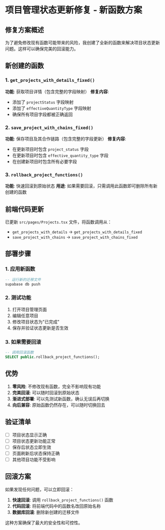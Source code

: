 # 项目管理状态更新修复 - 新函数方案

## 修复方案概述

为了避免修改现有函数可能带来的风险，我创建了全新的函数来解决项目状态更新问题。这样可以确保完美的回滚能力。

## 新创建的函数

### 1. `get_projects_with_details_fixed()`
**功能**: 获取项目详情（包含完整的字段映射）
**修复内容**: 
- 添加了 `projectStatus` 字段映射
- 添加了 `effectiveQuantityType` 字段映射
- 确保所有项目字段都被正确返回

### 2. `save_project_with_chains_fixed()`
**功能**: 保存项目及其合作链路（包含完整的字段更新）
**修复内容**:
- 在更新项目时包含 `project_status` 字段
- 在更新项目时包含 `effective_quantity_type` 字段
- 在创建新项目时包含所有必要字段

### 3. `rollback_project_functions()`
**功能**: 快速回滚到原始状态
**用途**: 如果需要回滚，只需调用此函数即可删除所有新创建的函数

## 前端代码更新

已更新 `src/pages/Projects.tsx` 文件，将函数调用从：
- `get_projects_with_details` → `get_projects_with_details_fixed`
- `save_project_with_chains` → `save_project_with_chains_fixed`

## 部署步骤

### 1. 应用新函数
```sql
-- 运行新的迁移文件
supabase db push
```

### 2. 测试功能
1. 打开项目管理页面
2. 编辑任意项目
3. 修改项目状态为"已完成"
4. 保存并验证状态更新是否生效

### 3. 如果需要回滚
```sql
-- 调用回滚函数
SELECT public.rollback_project_functions();
```

## 优势

1. **零风险**: 不修改现有函数，完全不影响现有功能
2. **完美回滚**: 可以随时回滚到原始状态
3. **渐进式部署**: 可以先测试新函数，确认无误后再切换
4. **向后兼容**: 原始函数仍然存在，可以随时切换回去

## 验证清单

- [ ] 项目状态显示正确
- [ ] 项目状态更新功能正常
- [ ] 保存后状态立即生效
- [ ] 页面刷新后状态保持正确
- [ ] 其他项目功能不受影响

## 回滚方案

如果发现任何问题，可以立即回滚：

1. **快速回滚**: 调用 `rollback_project_functions()` 函数
2. **代码回滚**: 将前端代码中的函数名改回原始名称
3. **数据库回滚**: 删除新创建的迁移文件

这种方案确保了最大的安全性和可控性。
